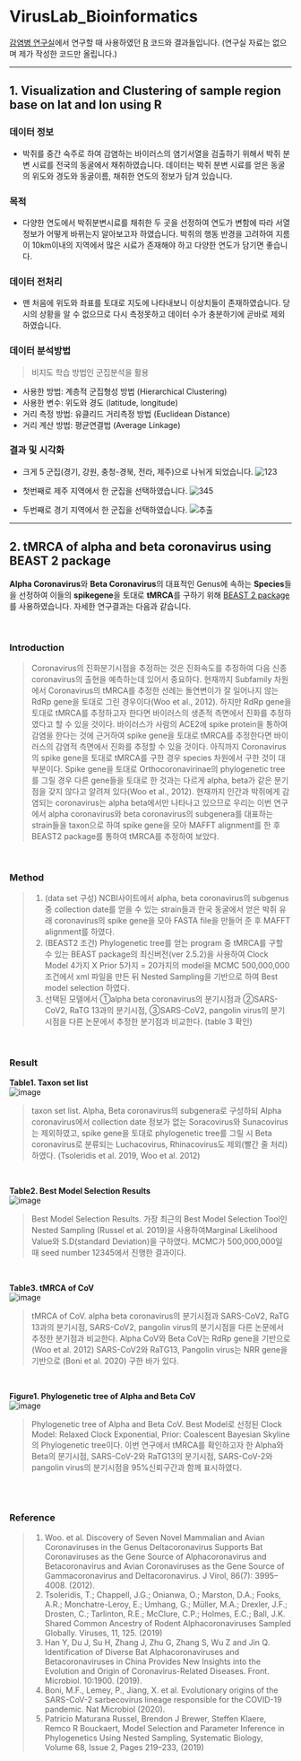VirusLab_Bioinformatics
====================================

[감염병 연구실](http://www.msk.or.kr/webzine/201906/html/03.html)에서 연구할 때 사용하였던 [R](https://www.r-project.org/) 코드와 결과들입니다. (연구실 자료는 없으며 제가 작성한 코드만 올립니다.)

---------------------------------------------------------

 ## 1. Visualization and Clustering of sample region base on lat and lon using R


### 데이터 정보
- 박쥐를 중간 숙주로 하여 감염하는 바이러스의 염기서열을 검출하기 위해서 박쥐 분변 시료를 전국의 동굴에서 채취하였습니다. 데이터는 박쥐 분변 시료를 얻은 동굴의 위도와 경도와 동굴이름, 채취한 연도의 정보가 담겨 있습니다.

### 목적
- 다양한 연도에서 박쥐분변시료를 채취한 두 곳을 선정하여 연도가 변함에 따라 서열정보가 어떻게 바뀌는지 알아보고자 하였습니다. 박쥐의 행동 반경을 고려하여 지름이 10km이내의 지역에서 많은 시료가 존재해야 하고 다양한 연도가 담기면 좋습니다.

### 데이터 전처리

- 맨 처음에 위도와 좌표를 토대로 지도에 나타내보니 이상치들이 존재하였습니다. 당시의 상황을 알 수 없으므로 다시 측정못하고 데이터 수가 충분하기에 곧바로 제외하였습니다.  

### 데이터 분석방법

> 비지도 학습 방법인 군집분석을 활용

- 사용한 방법: 계층적 군집형성 방법 (Hierarchical Clustering)
- 사용한 변수: 위도와 경도 (latitude, longitude)
- 거리 측정 방법: 유클리드 거리측정 방법 (Euclidean Distance)
- 거리 계산 방법: 평균연결법 (Average Linkage)

### 결과 및 시각화
- 크게 5 군집(경기, 강원, 충청-경북, 전라, 제주)으로 나뉘게 되었습니다.
![123](https://user-images.githubusercontent.com/70703320/107883172-b6bec100-6f30-11eb-967e-597a5d3ef219.jpg)

- 첫번째로 제주 지역에서 한 군집을 선택하였습니다.
![345](https://user-images.githubusercontent.com/70703320/107883174-b9211b00-6f30-11eb-92ef-0bd1ef4607fc.jpg)

- 두번째로 경기 지역에서 한 군집을 선택하였습니다.
![추출](https://user-images.githubusercontent.com/70703320/107883173-b7efee00-6f30-11eb-9653-cb24c6127c0b.jpg)

-----------------------------------------------------

 ## 2. tMRCA of alpha and beta coronavirus using BEAST 2 package

**Alpha Coronavirus**와 **Beta Coronavirus**의 대표적인 Genus에 속하는 **Species**들을 선정하여 이들의 **spikegene**을 토대로 **tMRCA**를 구하기 위해 [BEAST 2 package](https://www.beast2.org/)를 사용하였습니다. 자세한 연구결과는 다음과 같습니다.

<br/>

### Introduction
> Coronavirus의 진화분기시점을 추정하는 것은 진화속도를 추정하여 다음 신종 coronavirus의 출현을 예측하는데 있어서 중요하다. 현재까지 Subfamily 차원에서 Coronavirus의 tMRCA를 추정한 선례는 돌연변이가 잘 일어나지 않는 RdRp gene을 토대로 그린 경우이다(Woo et al., 2012). 하지만 RdRp gene을 토대로 tMRCA를 추정하고자 한다면 바이러스의 생존적 측면에서 진화를 추정하였다고 할 수 있을 것이다. 바이러스가 사람의 ACE2에 spike protein을 통하여 감염을 한다는 것에 근거하여 spike gene을 토대로 tMRCA를 추정한다면 바이러스의 감염적 측면에서 진화를 추정할 수 있을 것이다. 아직까지 Coronavirus의 spike gene을 토대로 tMRCA를 구한 경우 species 차원에서 구한 것이 대부분이다. Spike gene을 토대로 Orthocoronavirinae의 phylogenetic tree를 그릴 경우 다른 gene들을 토대로 한 것과는 다르게 alpha, beta가 같은 분기 점을 갖지 않다고 알려져 있다(Woo et al., 2012). 현재까지 인간과 박쥐에게 감염되는 coronavirus는 alpha beta에서만 나타나고 있으므로 우리는 이번 연구에서 alpha coronavirus와 beta coronavirus의 subgenera를 대표하는 strain들을 taxon으로 하여 spike gene을 모아 MAFFT alignment를 한 후 BEAST2 package를 통하여 tMRCA를 추정하여 보았다.

<br/>

### Method
> 1.	(data set 구성) NCBI사이트에서 alpha, beta coronavirus의 subgenus 중 collection date를 얻을 수 있는 strain들과 한국 동굴에서 얻은 박쥐 유래 coronavirus의 spike gene을 모아 FASTA file을 만들어 준 후 MAFFT alignment를 하였다.
> 2.	(BEAST2 조건) Phylogenetic tree를 얻는 program 중 tMRCA를 구할 수 있는 BEAST package의 최신버전(ver 2.5.2)을 사용하여 Clock Model 4가지 X Prior 5가지 = 20가지의 model을 MCMC 500,000,000조건에서 xml 파일을 만든 뒤 Nested Sampling을 기반으로 하여 Best model selection 하였다.
> 3.	선택된 모델에서 ①alpha beta coronavirus의 분기시점과 ②SARS-CoV2, RaTG 13과의 분기시점, ③SARS-CoV2, pangolin virus의 분기시점을 다른 논문에서 추정한 분기점과 비교한다. (table 3 확인)

<br/>

 ### Result

**Table1. Taxon set list**
<br/>
![image](https://user-images.githubusercontent.com/70703320/107933429-11ecc400-6fc2-11eb-93e3-13111143af7a.png)
> taxon set list. Alpha, Beta coronavirus의 subgenera로 구성하되 Alpha coronavirus에서 collection date 정보가 없는 Soracovirus와 Sunacovirus는 제외하였고, spike gene을 토대로 phylogenetic tree를 그릴 시 Beta coronavirus로 분류되는 Luchacovirus, Rhinacovirus도 제외(빨간 줄 처리)하였다. (Tsoleridis et al. 2019, Woo et al. 2012)

<br/>

**Table2. Best Model Selection Results**
<br/>
![image](https://user-images.githubusercontent.com/70703320/107933436-14e7b480-6fc2-11eb-8d67-402818f67229.png)
> Best Model Selection Results. 가장 최근의 Best Model Selection Tool인 Nested Sampling (Russel et al. 2019)을 사용하여Marginal Likelihood Value와 S.D(standard Deviation)을 구하였다. MCMC가 500,000,000일 때 seed number 12345에서 진행한 결과이다. 

<br/>

**Table3. tMRCA of CoV**
<br/>
![image](https://user-images.githubusercontent.com/70703320/107933945-c4248b80-6fc2-11eb-8ee3-fad7d5770c54.png)
> tMRCA of CoV. alpha beta coronavirus의 분기시점과 SARS-CoV2, RaTG 13과의 분기시점, SARS-CoV2, pangolin virus의 분기시점을 다른 논문에서 추정한 분기점과 비교한다. Alpha CoV와 Beta CoV는 RdRp gene을 기반으로 (Woo et al. 2012) SARS-CoV2와 RaTG13, Pangolin virus는 NRR gene을 기반으로 (Boni et al. 2020) 구한 바가 있다.

<br/>

**Figure1. Phylogenetic tree of Alpha and Beta CoV**
<br/>
![image](https://user-images.githubusercontent.com/70703320/102921416-b1fd0400-44cf-11eb-8a10-b639b7b13ee3.png)
> Phylogenetic tree of Alpha and Beta CoV. Best Model로 선정된 Clock Model: Relaxed Clock Exponential, Prior: Coalescent Bayesian Skyline의 Phylogenetic tree이다. 이번 연구에서 tMRCA를 확인하고자 한 Alpha와 Beta의 분기시점, SARS-CoV-2와 RaTG13의 분기시점, SARS-CoV-2와 pangolin virus의 분기시점을 95%신뢰구간과 함께 표시하였다.

<br/>
<br/>

### Reference
> 1.	Woo. et al. Discovery of Seven Novel Mammalian and Avian Coronaviruses in the Genus Deltacoronavirus Supports Bat Coronaviruses as the Gene Source of Alphacoronavirus and Betacoronavirus and Avian Coronaviruses as the Gene Source of Gammacoronavirus and Deltacoronavirus. J Virol, 86(7): 3995–4008. (2012).
> 2.	Tsoleridis, T.; Chappell, J.G.; Onianwa, O.; Marston, D.A.; Fooks, A.R.; Monchatre-Leroy, E.; Umhang, G.; Müller, M.A.; Drexler, J.F.; Drosten, C.; Tarlinton, R.E.; McClure, C.P.; Holmes, E.C.; Ball, J.K. Shared Common Ancestry of Rodent Alphacoronaviruses Sampled Globally. Viruses, 11, 125. (2019)
> 3.	Han Y, Du J, Su H, Zhang J, Zhu G, Zhang S, Wu Z and Jin Q. Identification of Diverse Bat Alphacoronaviruses and Betacoronaviruses in China Provides New Insights into the Evolution and Origin of Coronavirus-Related Diseases. Front. Microbiol. 10:1900. (2019).
> 4.	Boni, M.F., Lemey, P., Jiang, X. et al. Evolutionary origins of the SARS-CoV-2 sarbecovirus lineage responsible for the COVID-19 pandemic. Nat Microbiol (2020).
> 5.	Patricio Maturana Russel, Brendon J Brewer, Steffen Klaere, Remco R Bouckaert, Model Selection and Parameter Inference in Phylogenetics Using Nested Sampling, Systematic Biology, Volume 68, Issue 2, Pages 219–233, (2019)

 
